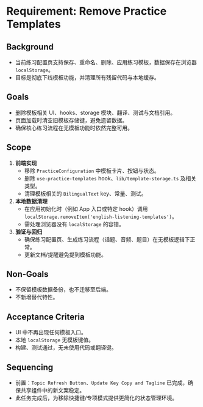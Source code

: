 # Requirement: Remove Practice Templates

## Background
- 当前练习配置页支持保存、重命名、删除、应用练习模板，数据保存在浏览器 `localStorage`。
- 目标是彻底下线模板功能，并清理所有残留代码与本地缓存。

## Goals
- 删除模板相关 UI、hooks、storage 模块、翻译、测试与文档引用。
- 页面加载时清空旧模板存储键，避免遗留数据。
- 确保核心练习流程在无模板功能时依然完整可用。

## Scope
1. **前端实现**
   - 移除 `PracticeConfiguration` 中模板卡片、按钮与状态。
   - 删除 `use-practice-templates` hook、`lib/template-storage.ts` 及相关类型。
   - 清理模板相关的 `BilingualText` key、常量、测试。
2. **本地数据清理**
   - 在应用初始化时（例如 App 入口或特定 hook）调用 `localStorage.removeItem('english-listening-templates')`。
   - 需处理浏览器没有 `localStorage` 的容错。
3. **验证与回归**
   - 确保练习配置页、生成练习流程（话题、音频、题目）在无模板逻辑下正常。
   - 更新文档/提醒避免提到模板功能。

## Non-Goals
- 不保留模板数据备份，也不迁移至后端。
- 不新增替代特性。

## Acceptance Criteria
- UI 中不再出现任何模板入口。
- 本地 `localStorage` 无模板键值。
- 构建、测试通过，无未使用代码或翻译键。

## Sequencing
- 前置：`Topic Refresh Button`、`Update Key Copy and Tagline` 已完成，确保共享组件中的新文案稳定。
- 此任务完成后，为移除快捷键/专项模式提供更简化的状态管理环境。
